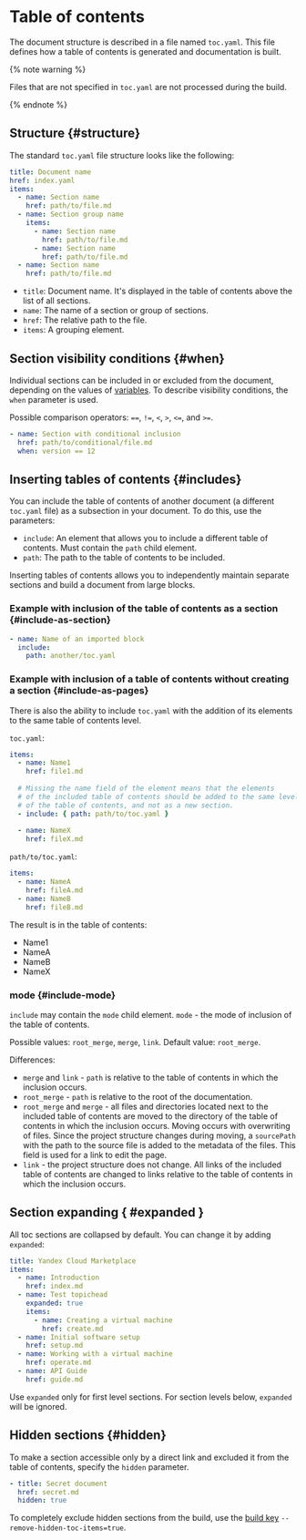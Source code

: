 # Table of contents

The document structure is described in a file named `toc.yaml`. This file defines how a table of contents is generated and documentation is built.

{% note warning %}

Files that are not specified in `toc.yaml` are not processed during the build.

{% endnote %}

## Structure {#structure}

The standard `toc.yaml` file structure looks like the following:

```yaml
title: Document name
href: index.yaml
items:
  - name: Section name
    href: path/to/file.md
  - name: Section group name
    items:
      - name: Section name
        href: path/to/file.md
      - name: Section name
        href: path/to/file.md
  - name: Section name
    href: path/to/file.md
```

* `title`: Document name. It's displayed in the table of contents above the list of all sections.
* `name`: The name of a section or group of sections.
* `href`: The relative path to the file.
* `items`: A grouping element.

## Section visibility conditions {#when}

Individual sections can be included in or excluded from the document, depending on the values of [variables](../syntax/vars.md). To describe visibility conditions, the `when` parameter is used.

Possible comparison operators: `==`, `!=`, `<`, `>`, `<=`, and `>=`.

```yaml
- name: Section with conditional inclusion
  href: path/to/conditional/file.md
  when: version == 12
```

## Inserting tables of contents {#includes}

You can include the table of contents of another document (a different `toc.yaml` file) as a subsection in your document. To do this, use the parameters:

* `include`: An element that allows you to include a different table of contents. Must contain the `path` child element.
* `path`: The path to the table of contents to be included.

Inserting tables of contents allows you to independently maintain separate sections and build a document from large blocks.

### Example with inclusion of the table of contents as a section {#include-as-section}

```yaml
- name: Name of an imported block
  include:
    path: another/toc.yaml
```

### Example with inclusion of a table of contents without creating a section {#include-as-pages}

There is also the ability to include `toc.yaml` with the addition of its elements to the same table of contents level.

`toc.yaml`:

```yaml
items:
  - name: Name1
    href: file1.md
    
  # Missing the name field of the element means that the elements 
  # of the included table of contents should be added to the same level 
  # of the table of contents, and not as a new section.
  - include: { path: path/to/toc.yaml }
 
  - name: NameX
    href: fileX.md
```
`path/to/toc.yaml`:

```yaml
items:
  - name: NameA
    href: fileA.md
  - name: NameB
    href: fileB.md
```
The result is in the table of contents:
- Name1
- NameA
- NameB
- NameX

### mode {#include-mode}

`include` may contain the `mode` child element.
`mode` - the mode of inclusion of the table of contents.

Possible values: `root_merge`, `merge`, `link`. Default value: `root_merge`.

Differences:
- `merge` and `link` - `path` is relative to the table of contents in which the inclusion occurs.
- `root_merge` - `path` is relative to the root of the documentation.
- `root_merge` and `merge` - all files and directories located next to the included table of contents 
are moved to the directory of the table of contents in which the inclusion occurs. Moving occurs with overwriting of files.
Since the project structure changes during moving, a `sourcePath` with the path to the source file is added to the metadata of the files.
This field is used for a link to edit the page.
- `link` - the project structure does not change. All links of the included table of contents are changed to links relative 
to the table of contents in which the inclusion occurs.


## Section expanding { #expanded }

All toc sections are collapsed by default. You can change it by adding `expanded`:

```yaml
title: Yandex Cloud Marketplace
items:
  - name: Introduction
    href: index.md
  - name: Test topichead
    expanded: true
    items:
      - name: Creating a virtual machine
        href: create.md
  - name: Initial software setup
    href: setup.md
  - name: Working with a virtual machine
    href: operate.md
  - name: API Guide
    href: guide.md
```

Use `expanded` only for first level sections. For section levels below, `expanded` will be ignored.


## Hidden sections {#hidden}

To make a section accessible only by a direct link and excluded it from the table of contents, specify the `hidden` parameter.

```yaml
- title: Secret document
  href: secret.md
  hidden: true
```

To completely exclude hidden sections from the build, use the [build key](../tools/docs/settings.md) `--remove-hidden-toc-items=true`.

